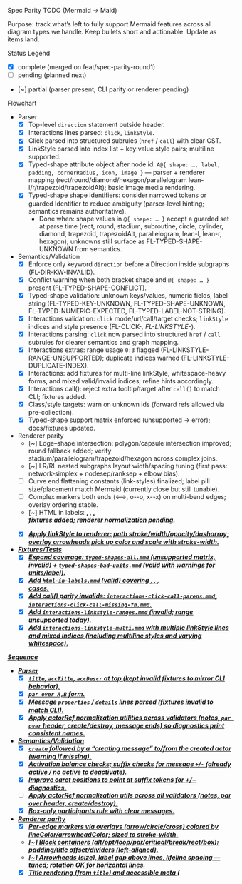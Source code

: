 Spec Parity TODO (Mermaid → Maid)

Purpose: track what’s left to fully support Mermaid features across all diagram types we handle. Keep bullets short and actionable. Update as items land.

Status Legend
- [x] complete (merged on feat/spec-parity-round1)
- [ ] pending (planned next)
- [~] partial (parser present; CLI parity or renderer pending)

Flowchart
- Parser
  - [x] Top-level `direction` statement outside header.
  - [x] Interactions lines parsed: `click`, `linkStyle`.
  - [x] Click parsed into structured subrules (`href` / `call`) with clear CST.
  - [x] LinkStyle parsed into index list + key:value style pairs; multiline supported.
  - [x] Typed-shape attribute object after node id: `A@{ shape: …, label, padding, cornerRadius, icon, image }` — parser + renderer mapping (rect/round/diamond/hexagon/parallelogram lean-l/r/trapezoid/trapezoidAlt); basic image media rendering.
  - [x] Typed-shape shape identifiers: consider narrowed tokens or guarded Identifier to reduce ambiguity (parser-level hinting; semantics remains authoritative).
    - Done when: shape values in `@{ shape: … }` accept a guarded set at parse time (rect, round, stadium, subroutine, circle, cylinder, diamond, trapezoid, trapezoidAlt, parallelogram, lean-l, lean-r, hexagon); unknowns still surface as FL-TYPED-SHAPE-UNKNOWN from semantics.
- Semantics/Validation
  - [x] Enforce only keyword `direction` before a Direction inside subgraphs (FL-DIR-KW-INVALID).
  - [x] Conflict warning when both bracket shape and `@{ shape: … }` present (FL-TYPED-SHAPE-CONFLICT).
  - [x] Typed-shape validation: unknown keys/values, numeric fields, label string (FL-TYPED-KEY-UNKNOWN, FL-TYPED-SHAPE-UNKNOWN, FL-TYPED-NUMERIC-EXPECTED, FL-TYPED-LABEL-NOT-STRING).
  - [x] Interactions validation: `click` mode/url/call/target checks; `linkStyle` indices and style presence (FL-CLICK-*, FL-LINKSTYLE-*).
  - [x] Interactions parsing: `click` now parsed into structured `href` / `call` subrules for clearer semantics and graph mapping.
  - [x] Interactions extras: range usage `0:3` flagged (FL-LINKSTYLE-RANGE-UNSUPPORTED); duplicate indices warned (FL-LINKSTYLE-DUPLICATE-INDEX).
  - [x] Interactions: add fixtures for multi-line linkStyle, whitespace-heavy forms, and mixed valid/invalid indices; refine hints accordingly.
  - [x] Interactions call(): reject extra tooltip/target after `call()` to match CLI; fixtures added.
  - [x] Class/style targets: warn on unknown ids (forward refs allowed via pre-collection).
  - [x] Typed-shape support matrix enforced (unsupported -> error); docs/fixtures updated.
- Renderer parity
  - [~] Edge–shape intersection: polygon/capsule intersection improved; round fallback added; verify stadium/parallelogram/trapezoid/hexagon across complex joins.
  - [~] LR/RL nested subgraphs layout width/spacing tuning (first pass: network‑simplex + nodesep/ranksep + elbow bias).
  - [ ] Curve end flattening constants (link-styles) finalized; label pill size/placement match Mermaid (currently close but still tunable).
  - [ ] Complex markers both ends (<-->, o--o, x--x) on multi-bend edges; overlay ordering stable.
  - [~] HTML in labels: <b>, <i>, <u>, <br/> fixtures added; renderer normalization pending.
  - [x] Apply linkStyle to renderer: path stroke/width/opacity/dasharray; overlay arrowheads pick up color and scale with stroke-width.
- Fixtures/Tests
  - [x] Expand coverage: `typed-shapes-all.mmd` (unsupported matrix, invalid) + `typed-shapes-bad-units.mmd` (valid with warnings for units/label).
  - [x] Add `html-in-labels.mmd` (valid) covering <b>, <i>, <u>, <br/> cases.
  - [x] Add call() parity invalids: `interactions-click-call-parens.mmd`, `interactions-click-call-missing-fn.mmd`.
  - [x] Add `interactions-linkstyle-ranges.mmd` (invalid; range unsupported today).
  - [x] Add `interactions-linkstyle-multi.mmd` with multiple linkStyle lines and mixed indices (including multiline styles and varying whitespace).

Sequence
- Parser
  - [x] `title`, `accTitle`, `accDescr` at top (kept invalid fixtures to mirror CLI behavior).
  - [x] `par over A,B` form.
  - [x] Message `properties` / `details` lines parsed (fixtures invalid to match CLI).
  - [x] Apply actorRef normalization utilities across validators (notes, `par over` header, create/destroy, message ends) so diagnostics print consistent names.
- Semantics/Validation
  - [x] `create` followed by a “creating message” to/from the created actor (warning if missing).
  - [x] Activation balance checks; suffix checks for message `+`/`-` (already active / no active to deactivate).
  - [x] Improve caret positions to point at suffix tokens for +/− diagnostics.
  - [ ] Apply actorRef normalization utils across all validators (notes, par over header, create/destroy).
  - [x] Box-only participants rule with clear messages.
- Renderer parity
  - [x] Per‑edge markers via overlays (arrow/circle/cross) colored by lineColor/arrowheadColor; sized to stroke‑width.
  - [~] Block containers (alt/opt/loop/par/critical/break/rect/box): padding/title offset/dividers (left‑aligned).
  - [~] Arrowheads (size), label gap above lines, lifeline spacing — tuned; rotation OK for horizontal lines.
  - [x] Title rendering (from `title`) and accessible meta (<title>/<desc> in SVG).
- Fixtures/Tests
  - [ ] Promote `title-and-accessibility.mmd` and `details-and-properties.mmd` to valid when CLI accepts; until then ensure invalid diagnostics are actionable.
  - [ ] Add fixtures for nested blocks with `par over` + `and` branches (both valid and invalid placements).
  - [x] Add `suffix-balance.mmd` (valid) and `suffix-misuse.mmd` (invalid) to exercise `+`/`-` checks and caret placement.

Pie
- Semantics/Validation
  - [ ] Decide behavior for negative and zero values; add clear errors or acceptance with notes.
  - [ ] Label/percent formatting options parity; tiny-slice leader lines edge cases.
- Renderer parity
  - [ ] Theme variables coverage: ensure pieOpacity/section text color variants; percent decimals alignment; legend spacing on narrow canvases.
- Fixtures/Tests
  - [ ] `negative-and-zero-values.mmd`, `large-decimals.mmd`.

Class
- Parser/Semantics
  - [x] Leftward dependency/realization operators.
  - [~] Simple generic `<…>` tokenization for names/types; keep fixtures invalid to mirror CLI; add diagnostics for unbalanced `< >`.
  - [x] Notes on classes (`note for/on X: …`).
  - [x] Dual-end labels/cardinalities coverage (labels near both classes); ensure builder consumes labeled CST fields (leftCard/rightCard).
- Renderer (new)
  - [x] Implement class diagram renderer: class box, members/methods layout, stereotypes, notes, relations/markers.
  - [x] Wrap long edge labels into tspans (centered over edge).
  - [x] Per‑edge marker overlays colored by relation style (triangles/diamonds/lollipops).
  - [~] Dual-end label/cardinality placement (perpendicular offset from endpoints) and simple note collision avoidance landed; refine rules and add fixtures.
  - [~] Dependency chevron shape/size tuning for short segments (initial tweak landed).
- Fixtures/Tests
  - [ ] `generics-and-types.mmd` stays invalid until CLI supports; add `notes-multiline.mmd`, dual-end label/cardinality cases.
  - [ ] Add `relations-dual-end-labels.mmd` (valid) covering both-end cardinalities and labels.

State
- Parser/Semantics
  - [x] Concurrency regions `---` inside composite states (with placement checks); fixtures invalid to mirror CLI.
  - [x] History states `H` / `H*` (shallow/deep); fixtures valid as per CLI.
  - [ ] Additional markers parity (choice/fork/join/end double circle visuals).
- Renderer (new)
  - [~] Implement state diagram renderer: nodes, transitions, composite states, notes, start/history markers.
  - [x] Lane dividers inside composites for `---` (overlay).
  - [x] Per‑lane layout: lanes are real subgraphs for Dagre; dividers drawn at midpoints between lane bounds; supports TD/BT and LR/RL.
  - [x] Choice/fork/join marker visuals; [x] end drawn as double circle overlay.
  - [x] Transition routing + boundary intersection polish for diamonds/bars and composite borders (fallback to nearest boundary when colinear).
- Fixtures/Tests
  - [ ] Nested concurrency, history states valid/invalid, marker edge cases.
  - [x] Add invalid fixtures for misplaced concurrency at block start/end (multiple separators, empty regions).

Cross-Cutting
- [~] Frontmatter config + themeVariables applied uniformly (sequence/class/state), unify CSS classes.
  - [x] Class/state share CSS and applyFlowchartTheme (node/edge/cluster, edge‑label text, notes).
  - [x] Sequence theming applied via applySequenceTheme.
  - [~] Expand theme coverage where helpful (cluster title background sizing, arrowhead outlines) — arrowheads now colored via CSS classes across sequence/class/state; edge label text color + cluster title bg now themeable.
- [x] Interactions rendering (flowchart): linkStyle applied to edges; `click … href` renders anchors with target/tooltip.
- [x] PNG/SVG parity harness extended to class/state (batch script + npm scripts). Golden PNGs optional.
- [ ] README “Diagram Type Coverage” kept current; docs/errors.md entries for new diagnostics and renderer coverage.
- [ ] Auto-fix suggestions (safe) for minor issues where unambiguous (e.g., insert missing colon in notes, normalize <br/>).
- [x] README: add “Parsing parity” commands and note structured click/linkStyle CST for contributors (compare-linters, test-errors, where CST fields live).

Progress Snapshot (auto-updating intent)
- Flowchart: CLI parity 100%; interactions validated and rendered (style); arrowheads scale with stroke-width.
- Sequence: CLI parity 100%; advanced headers/details parsed; fixtures kept invalid pending CLI acceptance.
- State: CLI parity 100%; renderer initial with lane dividers + markers (choice/fork/join) and end double circle; per‑lane layout & intersections landed; more fixtures pending.
- Class: CLI parity 100%; renderer implemented; edge label wrapping done; dual‑end label placement and note collision avoidance pending; generics parsed but invalid in fixtures.

Notes
- Treat this as the single source of truth for spec gaps. Update checkboxes as features land; link PRs next to items when closed.
